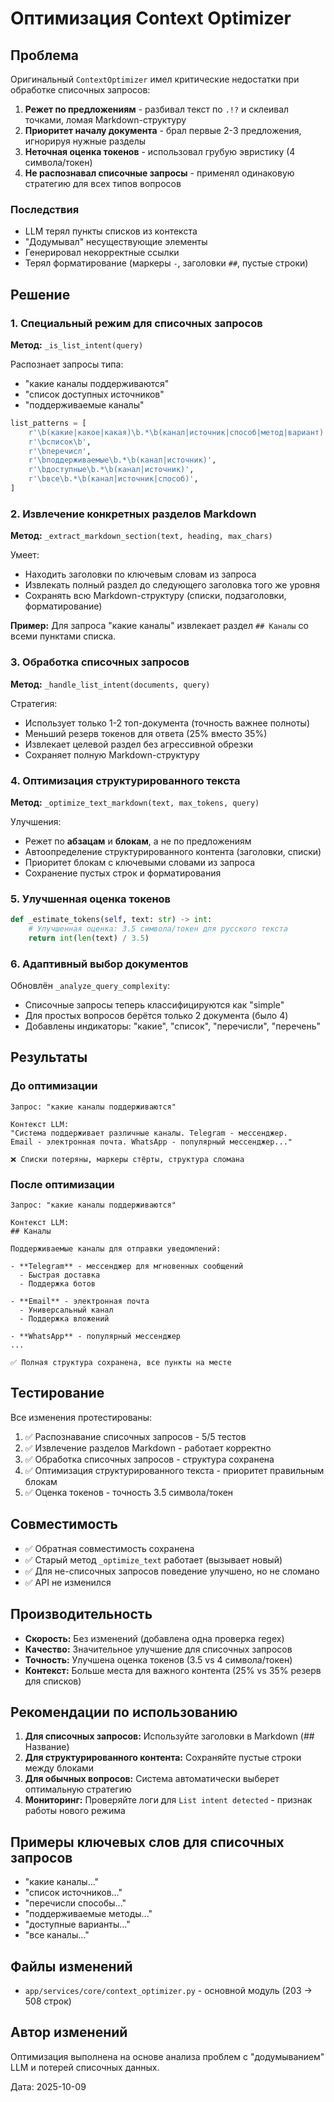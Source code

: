 # Оптимизация Context Optimizer

## Проблема

Оригинальный `ContextOptimizer` имел критические недостатки при обработке списочных запросов:

1. **Режет по предложениям** - разбивал текст по `.!?` и склеивал точками, ломая Markdown-структуру
2. **Приоритет началу документа** - брал первые 2-3 предложения, игнорируя нужные разделы
3. **Неточная оценка токенов** - использовал грубую эвристику (4 символа/токен)
4. **Не распознавал списочные запросы** - применял одинаковую стратегию для всех типов вопросов

### Последствия

- LLM терял пункты списков из контекста
- "Додумывал" несуществующие элементы
- Генерировал некорректные ссылки
- Терял форматирование (маркеры `-`, заголовки `##`, пустые строки)

## Решение

### 1. Специальный режим для списочных запросов

**Метод:** `_is_list_intent(query)`

Распознает запросы типа:
- "какие каналы поддерживаются"
- "список доступных источников"
- "поддерживаемые каналы"

```python
list_patterns = [
    r'\b(какие|какое|какая)\b.*\b(канал|источник|способ|метод|вариант)',
    r'\bсписок\b',
    r'\bперечисл',
    r'\bподдерживаемые\b.*\b(канал|источник)',
    r'\bдоступные\b.*\b(канал|источник)',
    r'\bвсе\b.*\b(канал|источник|способ)',
]
```

### 2. Извлечение конкретных разделов Markdown

**Метод:** `_extract_markdown_section(text, heading, max_chars)`

Умеет:
- Находить заголовки по ключевым словам из запроса
- Извлекать полный раздел до следующего заголовка того же уровня
- Сохранять всю Markdown-структуру (списки, подзаголовки, форматирование)

**Пример:** Для запроса "какие каналы" извлекает раздел `## Каналы` со всеми пунктами списка.

### 3. Обработка списочных запросов

**Метод:** `_handle_list_intent(documents, query)`

Стратегия:
- Использует только 1-2 топ-документа (точность важнее полноты)
- Меньший резерв токенов для ответа (25% вместо 35%)
- Извлекает целевой раздел без агрессивной обрезки
- Сохраняет полную Markdown-структуру

### 4. Оптимизация структурированного текста

**Метод:** `_optimize_text_markdown(text, max_tokens, query)`

Улучшения:
- Режет по **абзацам** и **блокам**, а не по предложениям
- Автоопределение структурированного контента (заголовки, списки)
- Приоритет блокам с ключевыми словами из запроса
- Сохранение пустых строк и форматирования

### 5. Улучшенная оценка токенов

```python
def _estimate_tokens(self, text: str) -> int:
    # Улучшенная оценка: 3.5 символа/токен для русского текста
    return int(len(text) / 3.5)
```

### 6. Адаптивный выбор документов

Обновлён `_analyze_query_complexity`:
- Списочные запросы теперь классифицируются как "simple"
- Для простых вопросов берётся только 2 документа (было 4)
- Добавлены индикаторы: "какие", "список", "перечисли", "перечень"

## Результаты

### До оптимизации

```
Запрос: "какие каналы поддерживаются"

Контекст LLM:
"Система поддерживает различные каналы. Telegram - мессенджер.
Email - электронная почта. WhatsApp - популярный мессенджер..."

❌ Списки потеряны, маркеры стёрты, структура сломана
```

### После оптимизации

```
Запрос: "какие каналы поддерживаются"

Контекст LLM:
## Каналы

Поддерживаемые каналы для отправки уведомлений:

- **Telegram** - мессенджер для мгновенных сообщений
  - Быстрая доставка
  - Поддержка ботов

- **Email** - электронная почта
  - Универсальный канал
  - Поддержка вложений

- **WhatsApp** - популярный мессенджер
...

✅ Полная структура сохранена, все пункты на месте
```

## Тестирование

Все изменения протестированы:

1. ✅ Распознавание списочных запросов - 5/5 тестов
2. ✅ Извлечение разделов Markdown - работает корректно
3. ✅ Обработка списочных запросов - структура сохранена
4. ✅ Оптимизация структурированного текста - приоритет правильным блокам
5. ✅ Оценка токенов - точность 3.5 символа/токен

## Совместимость

- ✅ Обратная совместимость сохранена
- ✅ Старый метод `_optimize_text` работает (вызывает новый)
- ✅ Для не-списочных запросов поведение улучшено, но не сломано
- ✅ API не изменился

## Производительность

- **Скорость:** Без изменений (добавлена одна проверка regex)
- **Качество:** Значительное улучшение для списочных запросов
- **Точность:** Улучшена оценка токенов (3.5 vs 4 символа/токен)
- **Контекст:** Больше места для важного контента (25% vs 35% резерв для списков)

## Рекомендации по использованию

1. **Для списочных запросов:** Используйте заголовки в Markdown (## Название)
2. **Для структурированного контента:** Сохраняйте пустые строки между блоками
3. **Для обычных вопросов:** Система автоматически выберет оптимальную стратегию
4. **Мониторинг:** Проверяйте логи для `List intent detected` - признак работы нового режима

## Примеры ключевых слов для списочных запросов

- "какие каналы..."
- "список источников..."
- "перечисли способы..."
- "поддерживаемые методы..."
- "доступные варианты..."
- "все каналы..."

## Файлы изменений

- `app/services/core/context_optimizer.py` - основной модуль (203 → 508 строк)

## Автор изменений

Оптимизация выполнена на основе анализа проблем с "додумыванием" LLM и потерей списочных данных.

Дата: 2025-10-09
